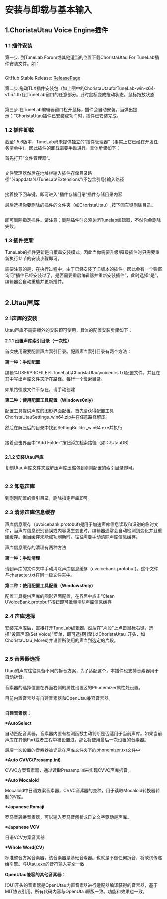 # 安装与卸载与基本输入

## 1.ChoristaUtau Voice Engine插件 <a href="#id-1.vocaloid56-cha-jian" id="id-1.vocaloid56-cha-jian"></a>

### 1.1 插件安装 <a href="#id-1.1-cha-jian-an-zhuang" id="id-1.1-cha-jian-an-zhuang"></a>

第一步. 到TuneLab Forum或其他适当的位置下载ChoristaUtau For TuneLab插件安装文件。如：

<figure><img src="assets/Img.png" alt=""><figcaption></figcaption></figure>

GitHub Stable Release: <a href="https://github.com/mhbalthasar/ChoristaUtauForTunelab_manuals/releases" target="_blank"> ReleasePage </a>

​​第二步.拖动TLX插件安装包（如上图中的ChoristaUtauforTuneLab-win-x64-v1.5.1.tlx)到TuneLab窗口的任意部分。此时鼠标变成拖动状态。鼠标拖放状态

<figure><img src="assets/image.png" alt=""><figcaption></figcaption></figure>

第三步.在TuneLab编辑器窗口松开鼠标，插件会自动安装。当弹出提示：”ChoristaUtau插件已安装成功!“ 时，插件已安装完成。​

### 1.2 插件卸载 <a href="#id-1.2-cha-jian-xie-zai" id="id-1.2-cha-jian-xie-zai"></a>

截至1.5.6版本，TuneLab尚未提供独立的“插件管理器”（事实上它已经在开发任务清单中），因此插件的卸载需要手动进行。具体步骤如下：

首先打开“文件管理器”。

<figure><img src="assets/image (1).png" alt=""><figcaption></figcaption></figure>

文件管理器然后在地址栏输入插件存储目录路径"%appdata%\TuneLab\Extensions"(不包含引号)输入路径

<figure><img src="assets/image-1.png" alt=""><figcaption></figcaption></figure>

接着按下回车键，即可进入"插件存储目录"插件存储目录内容

最后选择你要删除的插件的文件夹（如ChoristaUtau）,按下回车键删除目录。

<figure><img src="assets/Img (1).png" alt=""><figcaption></figcaption></figure>

即可删除指定插件。请注意：删除插件时必须关闭Tunelab编辑器，不然你会删除失败。​

### 1.3 插件更新 <a href="#id-1.3-cha-jian-geng-xin" id="id-1.3-cha-jian-geng-xin"></a>

TuneLab的插件更新是自覆盖安装模式。因此当你需要升级/降级插件时只需要重新执行1.1节的安装步骤即可。

&#x20;需要注意的是，在执行过程中，由于已经安装了旧版本的插件。因此会有一个弹窗询问“插件已经安装过了，是否需要重启编辑器并重新安装插件”，此时选择“是”，编辑器会自动重启并更新插件。

<figure><img src="assets/image (2).png" alt=""><figcaption></figcaption></figure>

## **2.Utau声库**

### **2.1声库的安装**

Utau声库不需要额外的安装即可使用，具体的配置安装步骤如下：

**2.1.1 设置声库索引目录（一次性）**

首次使用需要配置声库索引目录。配置声库索引目录有两个方法：

**第一种：手动配置**

编辑%USERPROFILE%.TuneLab\ChoristaUtau\voicedirs.txt配置文件，并且在其中写出声库文件夹所在路径。每行一个检索目录。

如果路径或文件不存在，请手动创建

**第二种：使用配置工具配置（WindowsOnly)**

配置工具提供声库的图形界面配置，首先请获得配置工具ChoristaUtauSettings\_win64.zip并在任意路径解压。

然后在解压后的目录中找到SettingBuilder\_win64.exe并执行

<figure><img src="assets/Img (2).png" alt=""><figcaption></figcaption></figure>

接着点击界面中“Add Folder”按钮添加检索路径（如D:\UtauDB)

<figure><img src="assets/Img (5).png" alt=""><figcaption></figcaption></figure>

**2.1.2 安装Utau声库**

复制Utau声库文件夹或解压声库压缩包到刚刚配置的索引目录即可。

<figure><img src="assets/Img (6).png" alt=""><figcaption></figcaption></figure>

### **2.2 卸载声库**

到刚刚配置的索引目录，删除指定声库即可。

### **2.3 清除声库信息缓存**

声库信息缓存（uvoicebank.protobuf)是用于加速声库信息读取和识别的临时文件，当声库信息识别错误或内容发生变更时，编辑器通常会自动检测到变化并且重建缓存。但当缓存未能成功刷新时，往往需要手动清除声库信息缓存。

声库信息缓存的清理有两种方法

**第一种：手动清理**

请到声库的文件夹中手动清除声库信息缓存（uvoicebank.protobuf)。这个文件与character.txt在同一级文件夹中。

**第二种：使用配置工具配置（WindowsOnly)**

配置工具提供声库的图形界面配置，在界面中点击“Clean UVoiceBank.protobuf”按钮即可批量清除声库信息缓存

### 2.4 声库选择 <a href="#id-2.4-sheng-ku-xuan-ze" id="id-2.4-sheng-ku-xuan-ze"></a>

安装完声库后，直接打开TuneLab编辑器，然后在"片段"上点击鼠标右键，选择"设置声源(Set Voice)"菜单，即可选择引擎(以ChoristaUtau\_开头，如ChoristaUtau\_Mores)并设置所使用的声库到选定的片段。

<figure><img src="assets/Img (7).png" alt=""><figcaption></figcaption></figure>

### 2.5 音素器选择 <a href="#id-2.4-sheng-ku-xuan-ze" id="id-2.4-sheng-ku-xuan-ze"></a>

Utau的声库往往具备不同的拆音方案，为了适配这个，本插件也支持音素器用于自动拆音。

音素器的选择位置在界面右侧的属性设置区的Phonemizer属性处设置。

目前内置音素器有自建音素器和OpenUtau兼容音素器。

<figure><img src="assets/Img (9).png" alt=""><figcaption></figcaption></figure>



**自建音素器：**

**\*AutoSelect**

自动匹配音素器，音素器内置有检测函数主动判断是否适用于当前声库。如果当前声库在其他Part或者工程中被设置过，那么将使用最后一次设置的音素器。

最后一次设置的音素器被记录在声库文件夹下的phonemizer.txt文件中

**\*Auto CVVC(Presamp.ini)**

CVVC方案音素器，通过读取Presamp.ini来实现CVVC声库拆音。

**\*Auto Mocaloid**

Mocaloid中日语方案音素器，CVVC音素器的变种，用于读取Mocaloid转换器转制的V库。

**\*Japanese Romaji**

罗马音转换音素器，可以输入罗马音解析成日文文字驱动是声库。

**\*Japanese VCV**

日语VCV方案音素器

**\*Whole Word(CV)**

标准整音方案音素器，该音素器是基础音素器。也就是不做任何拆音，将歌词传递给引擎。与Utau.exe的音符输入完全一致

**OpenUtau兼容的其他音素器：**

\[OU]开头的音素器是OpenUtau内置音素器进行适配器编译获得的音素器，基于MIT协议引用。所有代码内容与OpenUtau原版一致。功能和效果也一致。

